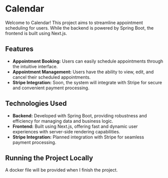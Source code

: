 # Calendar

Welcome to Calendar! This project aims to streamline appointment scheduling for users. While the backend is powered by Spring Boot, the frontend is built using Next.js.

## Features

- **Appointment Booking:** Users can easily schedule appointments through the intuitive interface.
- **Appointment Management:** Users have the ability to view, edit, and cancel their scheduled appointments.
- **Stripe Integration:** Soon, the system will integrate with Stripe for secure and convenient payment processing.

## Technologies Used

- **Backend:** Developed with Spring Boot, providing robustness and efficiency for managing data and business logic.
- **Frontend:** Built using Next.js, offering fast and dynamic user experiences with server-side rendering capabilities.
- **Stripe Integration:** Planned integration with Stripe for seamless payment processing.

## Running the Project Locally

A docker file will be provided when I finish the project.
